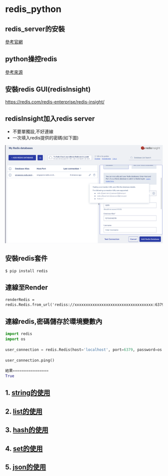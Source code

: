 # redis_python
## redis_server的安裝
[參考官網](https://redis.io/docs/getting-started/installation/)

## python操控redis
[參考來源](https://redis.readthedocs.io/en/stable/examples.html)

## 安裝redis GUI(redisInsight)
https://redis.com/redis-enterprise/redis-insight/

## redisInsight加入redis server
- 不要單獨設,不好連線
- 一次填入redis提供的密碼(如下圖)

![](./images/pic1.png)

## 安裝redis套件

```
$ pip install redis 
```


## 連線至Render

```
renderRedis = redis.Redis.from_url('rediss://xxxxxxxxxxxxxxxxxxxxxxxxxxxxxxxxxxx:6379')
```

## 連線redis,密碼儲存於環境變數內

```python
import redis
import os

user_connection = redis.Redis(host='localhost', port=6379, password=os.environ['REDIS_HOST_PASSWORD'], decode_responses=True)

user_connection.ping()

結果================
True
```

## 1. [string的使用](./String的使用/)
## 2. [list的使用](./list的使用/)
## 3. [hash的使用](./hash的使用/)
## 4. [set的使用](./set的使用/)
## 5. [json的使用](./json的使用/)

